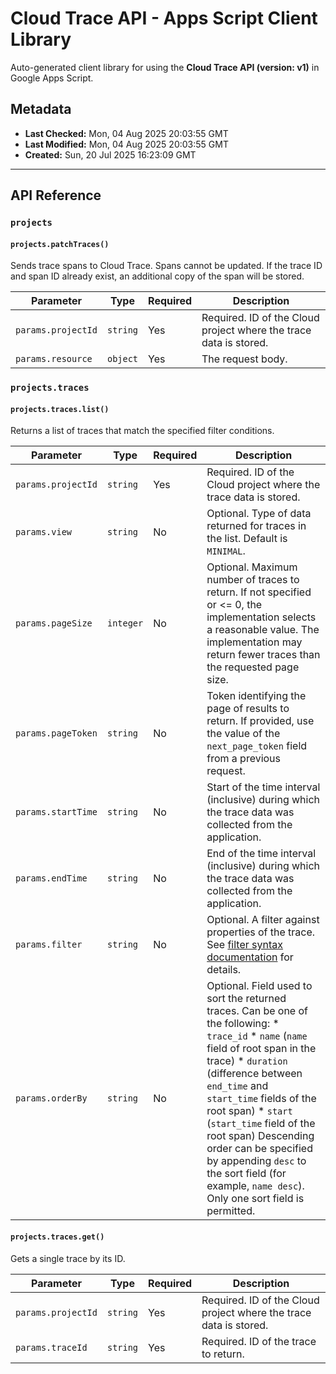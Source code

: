 # Cloud Trace API - Apps Script Client Library

Auto-generated client library for using the **Cloud Trace API (version: v1)** in Google Apps Script.

## Metadata

- **Last Checked:** Mon, 04 Aug 2025 20:03:55 GMT
- **Last Modified:** Mon, 04 Aug 2025 20:03:55 GMT
- **Created:** Sun, 20 Jul 2025 16:23:09 GMT



---

## API Reference

### `projects`

#### `projects.patchTraces()`

Sends trace spans to Cloud Trace. Spans cannot be updated. If the trace ID and span ID already exist, an additional copy of the span will be stored.

| Parameter | Type | Required | Description |
|---|---|---|---|
| `params.projectId` | `string` | Yes | Required. ID of the Cloud project where the trace data is stored. |
| `params.resource` | `object` | Yes | The request body. |

### `projects.traces`

#### `projects.traces.list()`

Returns a list of traces that match the specified filter conditions.

| Parameter | Type | Required | Description |
|---|---|---|---|
| `params.projectId` | `string` | Yes | Required. ID of the Cloud project where the trace data is stored. |
| `params.view` | `string` | No | Optional. Type of data returned for traces in the list. Default is `MINIMAL`. |
| `params.pageSize` | `integer` | No | Optional. Maximum number of traces to return. If not specified or <= 0, the implementation selects a reasonable value. The implementation may return fewer traces than the requested page size. |
| `params.pageToken` | `string` | No | Token identifying the page of results to return. If provided, use the value of the `next_page_token` field from a previous request. |
| `params.startTime` | `string` | No | Start of the time interval (inclusive) during which the trace data was collected from the application. |
| `params.endTime` | `string` | No | End of the time interval (inclusive) during which the trace data was collected from the application. |
| `params.filter` | `string` | No | Optional. A filter against properties of the trace. See [filter syntax documentation](https://cloud.google.com/trace/docs/trace-filters) for details. |
| `params.orderBy` | `string` | No | Optional. Field used to sort the returned traces. Can be one of the following: * `trace_id` * `name` (`name` field of root span in the trace) * `duration` (difference between `end_time` and `start_time` fields of the root span) * `start` (`start_time` field of the root span) Descending order can be specified by appending `desc` to the sort field (for example, `name desc`). Only one sort field is permitted. |

#### `projects.traces.get()`

Gets a single trace by its ID.

| Parameter | Type | Required | Description |
|---|---|---|---|
| `params.projectId` | `string` | Yes | Required. ID of the Cloud project where the trace data is stored. |
| `params.traceId` | `string` | Yes | Required. ID of the trace to return. |